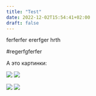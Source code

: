 ```yaml
---
title: "Test"
date: 2022-12-02T15:54:41+02:00
draft: false
---
```


ferferfer
ererfger
hrth

#regerfgferfer

А это картинки:

<img src="/images/001.jpg">
<img src="/images/002.jpg">

![](/images/001.jpg)
![](/images/002.jpg)

